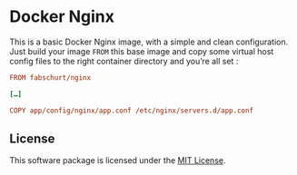 # Docker Nginx

This is a basic Docker Nginx image, with a simple and clean configuration. Just
build your image `FROM` this base image and copy some virtual host config files
to the right container directory and you’re all set&nbsp;:

```ini
FROM fabschurt/nginx

[…]

COPY app/config/nginx/app.conf /etc/nginx/servers.d/app.conf
```

## License

This software package is licensed under the [MIT License](https://opensource.org/licenses/MIT).
